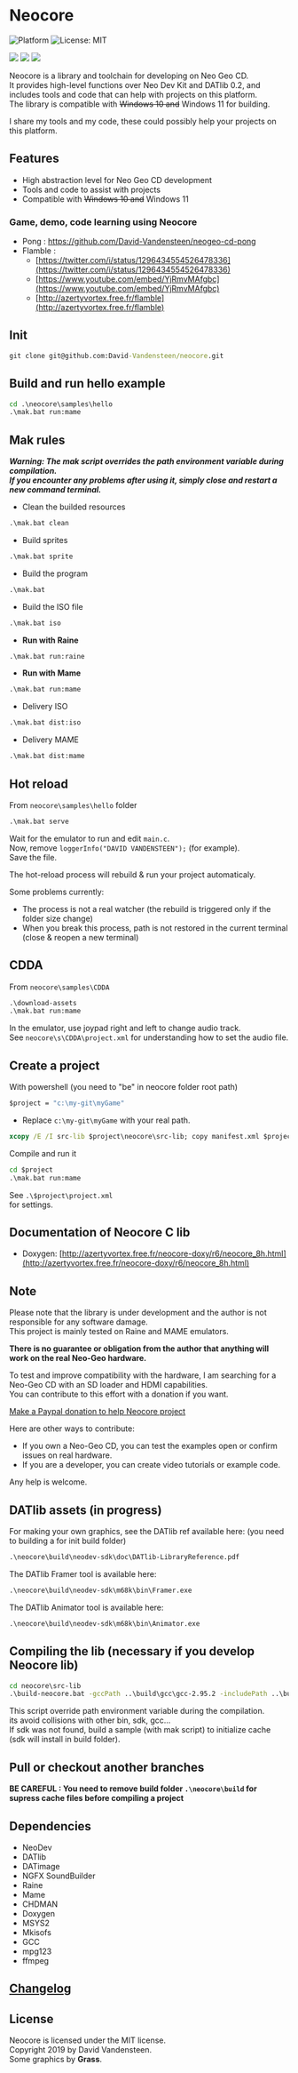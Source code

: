 # Neocore
![Platform](https://img.shields.io/badge/platform-%20%7C%20windows-lightgrey) ![License: MIT](https://img.shields.io/badge/License-MIT-green.svg)  
  
![](https://media.giphy.com/media/TLfbmyW3523z24WONz/giphy.gif) ![](https://media.giphy.com/media/iFUh5AEPD4XfvpsvJh/giphy.gif) ![](https://media.giphy.com/media/iJObJsdx6ud4zI7cS1/giphy.gif)


Neocore is a library and toolchain for developing on Neo Geo CD.  
It provides high-level functions over Neo Dev Kit and DATlib 0.2, and includes tools and code that can help with projects on this platform.  
The library is compatible with ~~Windows 10 and~~ Windows 11 for building.
  
I share my tools and my code, these could possibly help your projects on this platform.  

## Features

 - High abstraction level for Neo Geo CD development
 - Tools and code to assist with projects
 - Compatible with ~~Windows 10 and~~ Windows 11

### Game, demo, code learning using Neocore

  - Pong : https://github.com/David-Vandensteen/neogeo-cd-pong
  - Flamble :
      -  [https://twitter.com/i/status/1296434554526478336](https://twitter.com/i/status/1296434554526478336)
      -  [https://www.youtube.com/embed/YjRmvMAfgbc](https://www.youtube.com/embed/YjRmvMAfgbc)
      -  [http://azertyvortex.free.fr/flamble](http://azertyvortex.free.fr/flamble)

## Init
```cmd
git clone git@github.com:David-Vandensteen/neocore.git
```
    
## Build and run hello example
```cmd
cd .\neocore\samples\hello
.\mak.bat run:mame
```
  
## Mak rules
___***Warning: The mak script overrides the path environment variable during compilation.  
If you encounter any problems after using it, simply close and restart a new command terminal.***___

- Clean the builded resources
```cmd
.\mak.bat clean
```
- Build sprites
```cmd
.\mak.bat sprite
```
- Build the program
```cmd
.\mak.bat
```
- Build the ISO file
```cmd
.\mak.bat iso
```
- **Run with Raine**
```cmd
.\mak.bat run:raine
```
- **Run with Mame**
```cmd
.\mak.bat run:mame
```
- Delivery ISO
```cmd
.\mak.bat dist:iso
```
- Delivery MAME
```cmd
.\mak.bat dist:mame
```

## Hot reload
From `neocore\samples\hello` folder
```cmd
.\mak.bat serve
```
  
Wait for the emulator to run and edit `main.c`.  
Now, remove `loggerInfo("DAVID VANDENSTEEN");` (for example).  
Save the file.
  
The hot-reload process will rebuild & run your project automaticaly.
  
Some problems currently:  
* The process is not a real watcher (the rebuild is triggered only if the folder size change)  
* When you break this process, path is not restored in the current terminal (close & reopen a new terminal)  
    
## CDDA
From `neocore\samples\CDDA`
``` cmd
.\download-assets
.\mak.bat run:mame
```
  
In the emulator, use joypad right and left to change audio track.  
See `neocore\s\CDDA\project.xml` for understanding how to set the audio file.

## Create a project
With powershell (you need to "be" in neocore folder root path)
```cmd
$project = "c:\my-git\myGame"
```
* Replace `c:\my-git\myGame` with your real path. 

```cmd
xcopy /E /I src-lib $project\neocore\src-lib; copy manifest.xml $project\neocore; copy bootstrap\.gitignore $project\.gitignore; xcopy /E /I toolchain $project\neocore\toolchain; xcopy /E /I bootstrap\standalone $project\src; notepad $project\src\project.xml
```

Compile and run it  

```cmd
cd $project
.\mak.bat run:mame
```

See `.\$project\project.xml`  
for settings.  

## Documentation of Neocore C lib

  - Doxygen: [http://azertyvortex.free.fr/neocore-doxy/r6/neocore_8h.html](http://azertyvortex.free.fr/neocore-doxy/r6/neocore_8h.html)
    
## Note

Please note that the library is under development and the author is not responsible for any software damage.  
This project is mainly tested on Raine and MAME emulators.  
  
**There is no guarantee or obligation from the author that anything will work on the real Neo-Geo hardware.**  

To test and improve compatibility with the hardware, I am searching for a Neo-Geo CD with an SD loader and HDMI capabilities.  
You can contribute to this effort with a donation if you want.

[Make a Paypal donation to help Neocore project](https://www.paypal.com/donate/?hosted_button_id=YAHAJGP58TYM4)

Here are other ways to contribute:

- If you own a Neo-Geo CD, you can test the examples open or confirm issues on real hardware.  
- If you are a developer, you can create video tutorials or example code.

Any help is welcome.

## DATlib assets (in progress)
For making your own graphics, see the DATlib ref available here: (you need to building a  for init build folder)  
```cmd
.\neocore\build\neodev-sdk\doc\DATlib-LibraryReference.pdf
```
  
The DATlib Framer tool is available here:    
```cmd
.\neocore\build\neodev-sdk\m68k\bin\Framer.exe
```
The DATlib Animator tool is available here:  
```cmd
.\neocore\build\neodev-sdk\m68k\bin\Animator.exe
```

## Compiling the lib (necessary if you develop Neocore lib)
```cmd
cd neocore\src-lib
.\build-neocore.bat -gccPath ..\build\gcc\gcc-2.95.2 -includePath ..\build\include -libraryPath ..\build\lib
```
This script override path environment variable during the compilation.  
its avoid collisions with other bin, sdk, gcc...  
If sdk was not found, build a sample (with mak script) to initialize cache (sdk will install in build folder).  


## Pull or checkout another branches
**BE CAREFUL : You need to remove build folder `.\neocore\build` for supress cache files before compiling a project**  

## Dependencies

  - NeoDev
  - DATlib
  - DATimage
  - NGFX SoundBuilder
  - Raine
  - Mame
  - CHDMAN
  - Doxygen
  - MSYS2
  - Mkisofs
  - GCC
  - mpg123
  - ffmpeg

## [Changelog](CHANGELOG.md)

## License

Neocore is licensed under the MIT license.  
Copyright 2019 by David Vandensteen.  
Some graphics by **Grass**.    

